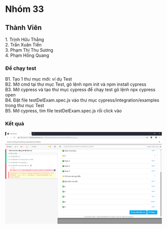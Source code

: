 <h1>Nhóm 33</h1>

<h2>Thành Viên</h2>
1. Trịnh Hữu Thắng <br>
2. Trần Xuân Tiến<br>
3. Phạm Thị Thu Sương<br>
4. Phạm Hồng Quang<br>

<h3>Để chạy test</h3>
B1. Tạo 1 thư mục mới: ví dụ Test<br>
B2. Mở cmd tại thư mục Test, gõ lệnh npm init và npm install cypress<br>
B3. Mở cypress và tạo thư mục cypress để chạy test gõ lệnh npx cypress open<br>
B4. Đặt file testDelExam.spec.js vào thư mục cypress/integration/examples trong thư mục Test<br>
B5. Mở cypress, tìm file testDelExam.spec.js rồi click vào<br>

<h3>Kết quả</h3>

<img src="cypress.png"/>
